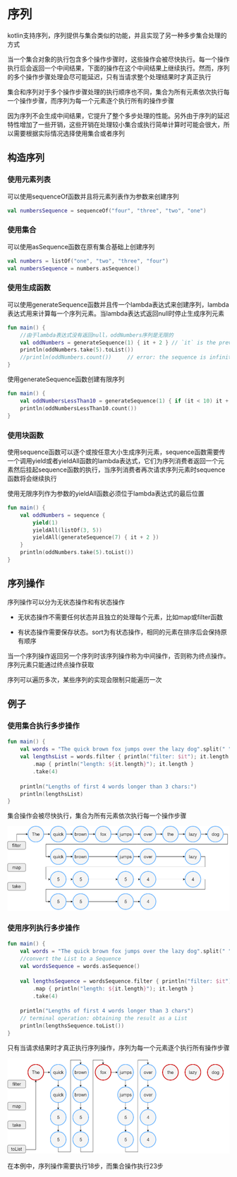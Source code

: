 # 序列
kotlin支持序列，序列提供与集合类似的功能，并且实现了另一种多步集合处理的方式

当一个集合对象的执行包含多个操作步骤时，这些操作会被尽快执行。每一个操作执行后会返回一个中间结果，下面的操作在这个中间结果上继续执行。然而，序列的多个操作步骤处理会尽可能延迟，只有当请求整个处理结果时才真正执行

集合和序列对于多个操作步骤处理的执行顺序也不同，集合为所有元素依次执行每一个操作步骤，而序列为每一个元素逐个执行所有的操作步骤

因为序列不会生成中间结果，它提升了整个多步处理的性能。另外由于序列的延迟特性增加了一些开销，这些开销在处理较小集合或执行简单计算时可能会很大，所以需要根据实际情况选择使用集合或者序列

## 构造序列
### 使用元素列表
可以使用sequenceOf函数并且将元素列表作为参数来创建序列

```kotlin
val numbersSequence = sequenceOf("four", "three", "two", "one")
```

### 使用集合
可以使用asSequence函数在原有集合基础上创建序列

```kotlin
val numbers = listOf("one", "two", "three", "four")
val numbersSequence = numbers.asSequence()
```

### 使用生成函数
可以使用generateSequence函数并且传一个lambda表达式来创建序列，lambda表达式用来计算每一个序列元素。当lambda表达式返回null时停止生成序列元素

```kotlin
fun main() {
    //由于lambda表达式没有返回null，oddNumbers序列是无限的
    val oddNumbers = generateSequence(1) { it + 2 } // `it` is the previous element
    println(oddNumbers.take(5).toList())
    //println(oddNumbers.count())     // error: the sequence is infinite
}
```

使用generateSequence函数创建有限序列

```kotlin
fun main() {
    val oddNumbersLessThan10 = generateSequence(1) { if (it < 10) it + 2 else null }
    println(oddNumbersLessThan10.count())
}
```

### 使用块函数
使用sequence函数可以逐个或按任意大小生成序列元素，sequence函数需要传一个调用yield或者yieldAll函数的lambda表达式，它们为序列消费者返回一个元素然后挂起sequence函数的执行，当序列消费者再次请求序列元素时sequence函数将会继续执行

使用无限序列作为参数的yieldAll函数必须位于lambda表达式的最后位置

```kotlin
fun main() {
    val oddNumbers = sequence {
        yield(1)
        yieldAll(listOf(3, 5))
        yieldAll(generateSequence(7) { it + 2 })
    }
    println(oddNumbers.take(5).toList())
}
```

## 序列操作
序列操作可以分为无状态操作和有状态操作

* 无状态操作不需要任何状态并且独立的处理每个元素，比如map或filter函数

* 有状态操作需要保存状态。sort为有状态操作，相同的元素在排序后会保持原有顺序

当一个序列操作返回另一个序列时该序列操作称为中间操作，否则称为终点操作。序列元素只能通过终点操作获取

序列可以遍历多次，某些序列的实现会限制只能遍历一次

## 例子
### 使用集合执行多步操作

```kotlin
fun main() {    
    val words = "The quick brown fox jumps over the lazy dog".split(" ")
    val lengthsList = words.filter { println("filter: $it"); it.length > 3 }
        .map { println("length: ${it.length}"); it.length }
        .take(4)

    println("Lengths of first 4 words longer than 3 chars:")
    println(lengthsList)
}
```

集合操作会被尽快执行，集合为所有元素依次执行每一个操作步骤

![list-processing.png](https://github.com/rczh/KotlinGuide/blob/master/Collections/list-processing.png)

### 使用序列执行多步操作

```kotlin
fun main() {
    val words = "The quick brown fox jumps over the lazy dog".split(" ")
    //convert the List to a Sequence
    val wordsSequence = words.asSequence()

    val lengthsSequence = wordsSequence.filter { println("filter: $it"); it.length > 3 }
        .map { println("length: ${it.length}"); it.length }
        .take(4)

    println("Lengths of first 4 words longer than 3 chars")
    // terminal operation: obtaining the result as a List
    println(lengthsSequence.toList())
}
```

只有当请求结果时才真正执行序列操作，序列为每一个元素逐个执行所有操作步骤

![sequence-processing.png](https://github.com/rczh/KotlinGuide/blob/master/Collections/sequence-processing.png)

在本例中，序列操作需要执行18步，而集合操作执行23步


